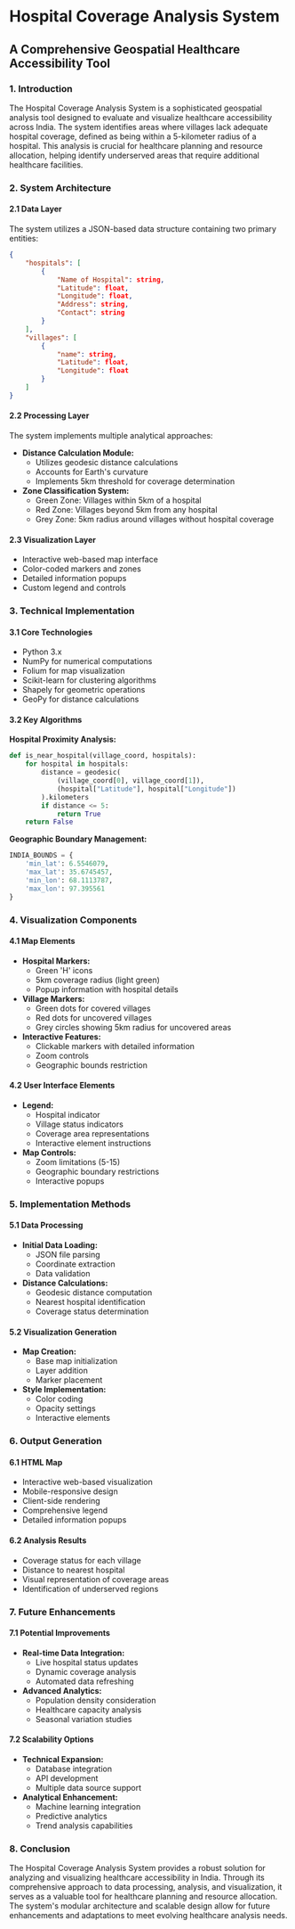 # Hospital Coverage Analysis System

## A Comprehensive Geospatial Healthcare Accessibility Tool

### 1. Introduction
The Hospital Coverage Analysis System is a sophisticated geospatial analysis tool designed to evaluate and visualize healthcare accessibility across India. The system identifies areas where villages lack adequate hospital coverage, defined as being within a 5-kilometer radius of a hospital. This analysis is crucial for healthcare planning and resource allocation, helping identify underserved areas that require additional healthcare facilities.

### 2. System Architecture

#### 2.1 Data Layer
The system utilizes a JSON-based data structure containing two primary entities:
```json
{
    "hospitals": [
        {
            "Name of Hospital": string,
            "Latitude": float,
            "Longitude": float,
            "Address": string,
            "Contact": string
        }
    ],
    "villages": [
        {
            "name": string,
            "Latitude": float,
            "Longitude": float
        }
    ]
}
```

#### 2.2 Processing Layer
The system implements multiple analytical approaches:
- **Distance Calculation Module:**
  - Utilizes geodesic distance calculations
  - Accounts for Earth's curvature
  - Implements 5km threshold for coverage determination
- **Zone Classification System:**
  - Green Zone: Villages within 5km of a hospital
  - Red Zone: Villages beyond 5km from any hospital
  - Grey Zone: 5km radius around villages without hospital coverage

#### 2.3 Visualization Layer
- Interactive web-based map interface
- Color-coded markers and zones
- Detailed information popups
- Custom legend and controls

### 3. Technical Implementation

#### 3.1 Core Technologies
- Python 3.x
- NumPy for numerical computations
- Folium for map visualization
- Scikit-learn for clustering algorithms
- Shapely for geometric operations
- GeoPy for distance calculations

#### 3.2 Key Algorithms
**Hospital Proximity Analysis:**
```python
def is_near_hospital(village_coord, hospitals):
    for hospital in hospitals:
        distance = geodesic(
            (village_coord[0], village_coord[1]),
            (hospital["Latitude"], hospital["Longitude"])
        ).kilometers
        if distance <= 5:
            return True
    return False
```

**Geographic Boundary Management:**
```python
INDIA_BOUNDS = {
    'min_lat': 6.5546079,
    'max_lat': 35.6745457,
    'min_lon': 68.1113787,
    'max_lon': 97.395561
}
```

### 4. Visualization Components

#### 4.1 Map Elements
- **Hospital Markers:**
  - Green 'H' icons
  - 5km coverage radius (light green)
  - Popup information with hospital details
- **Village Markers:**
  - Green dots for covered villages
  - Red dots for uncovered villages
  - Grey circles showing 5km radius for uncovered areas
- **Interactive Features:**
  - Clickable markers with detailed information
  - Zoom controls
  - Geographic bounds restriction

#### 4.2 User Interface Elements
- **Legend:**
  - Hospital indicator
  - Village status indicators
  - Coverage area representations
  - Interactive element instructions
- **Map Controls:**
  - Zoom limitations (5-15)
  - Geographic boundary restrictions
  - Interactive popups

### 5. Implementation Methods

#### 5.1 Data Processing
- **Initial Data Loading:**
  - JSON file parsing
  - Coordinate extraction
  - Data validation
- **Distance Calculations:**
  - Geodesic distance computation
  - Nearest hospital identification
  - Coverage status determination

#### 5.2 Visualization Generation
- **Map Creation:**
  - Base map initialization
  - Layer addition
  - Marker placement
- **Style Implementation:**
  - Color coding
  - Opacity settings
  - Interactive elements

### 6. Output Generation

#### 6.1 HTML Map
- Interactive web-based visualization
- Mobile-responsive design
- Client-side rendering
- Comprehensive legend
- Detailed information popups

#### 6.2 Analysis Results
- Coverage status for each village
- Distance to nearest hospital
- Visual representation of coverage areas
- Identification of underserved regions

### 7. Future Enhancements

#### 7.1 Potential Improvements
- **Real-time Data Integration:**
  - Live hospital status updates
  - Dynamic coverage analysis
  - Automated data refreshing
- **Advanced Analytics:**
  - Population density consideration
  - Healthcare capacity analysis
  - Seasonal variation studies

#### 7.2 Scalability Options
- **Technical Expansion:**
  - Database integration
  - API development
  - Multiple data source support
- **Analytical Enhancement:**
  - Machine learning integration
  - Predictive analytics
  - Trend analysis capabilities

### 8. Conclusion
The Hospital Coverage Analysis System provides a robust solution for analyzing and visualizing healthcare accessibility in India. Through its comprehensive approach to data processing, analysis, and visualization, it serves as a valuable tool for healthcare planning and resource allocation. The system's modular architecture and scalable design allow for future enhancements and adaptations to meet evolving healthcare analysis needs.
